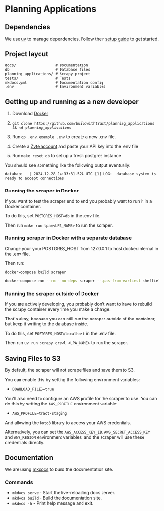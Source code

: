 # Planning Applications

## Dependencies

We use [uv](https://docs.astral.sh) to manage dependencies. Follow their [setup guide](https://docs.astral.sh/uv/getting-started/installation) to get started.

## Project layout

    docs/                  # Documentation
    db                     # Database files
    planning_applications/ # Scrapy project
    tests/                 # Tests
    mkdocs.yml             # Documentation config
    .env                   # Environment variables

## Getting up and running as a new developer

1. Download [Docker](https://www.docker.com/products/docker-desktop/)

2. `git clone https://github.com/buildwithtract/planning_applications && cd planning_applications`

3. Run `cp .env.example .env` to create a new .env file.

4. Create a [Zyte account](https://www.zyte.com/sign-up/) and paste your API key into the .env file

5. Run `make reset_db` to set up a fresh postgres instance

You should see something like the following output eventually:

```
database   | 2024-12-28 14:33:31.524 UTC [1] LOG:  database system is ready to accept connections
```

### Running the scraper in Docker

If you want to test the scraper end to end you probably want to run it in a Docker container.

To do this, set `POSTGRES_HOST=db` in the .env file.

Then run `make run lpa=<LPA_NAME>` to run the scraper.

### Running scraper in Docker with a separate database

Change your your POSTGRES_HOST from 127.0.0.1 to host.docker.internal in the .env file.

Then run:

```bash
docker-compose build scraper

docker-compose run --rm --no-deps scraper --lpas-from-earliest sheffield westminster cambridge
```

### Running the scraper outside of Docker

If you are actively developing, you probably don't want to have to rebuild the scrapy container every time you make a change.

That's okay, because you can still run the scraper outside of the container, but keep it writing to the database inside.

To do this, set `POSTGRES_HOST=localhost` in the .env file.

Then run `uv run scrapy crawl <LPA_NAME>` to run the scraper.

## Saving Files to S3

By default, the scraper will not scrape files and save them to S3.

You can enable this by setting the following environment variables:

- `DOWNLOAD_FILES=true`

You'll also need to configure an AWS profile for the scraper to use. You can do this by setting the `AWS_PROFILE` environment variable:

- `AWS_PROFILE=tract-staging`

And allowing the `boto3` library to access your AWS credentials.

Alternatively, you can set the `AWS_ACCESS_KEY_ID`, `AWS_SECRET_ACCESS_KEY` and `AWS_REGION` environment variables, and the scraper will use these credentials directly.

## Documentation

We are using [mkdocs](https://www.mkdocs.org/) to build the documentation site.

### Commands

- `mkdocs serve` - Start the live-reloading docs server.
- `mkdocs build` - Build the documentation site.
- `mkdocs -h` - Print help message and exit.
